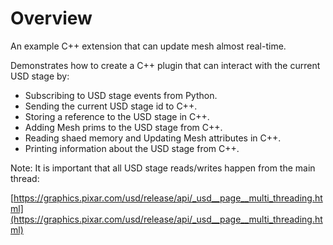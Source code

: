 # Overview

An example C++ extension that can update mesh almost real-time.

Demonstrates how to create a C++ plugin that can interact with the current USD stage by:
- Subscribing to USD stage events from Python.
- Sending the current USD stage id to C++.
- Storing a reference to the USD stage in C++.
- Adding Mesh prims to the USD stage from C++.
- Reading shaed memory and Updating Mesh attributes in C++.
- Printing information about the USD stage from C++.

Note: It is important that all USD stage reads/writes happen from the main thread:

[https://graphics.pixar.com/usd/release/api/_usd__page__multi_threading.html](https://graphics.pixar.com/usd/release/api/_usd__page__multi_threading.html)


